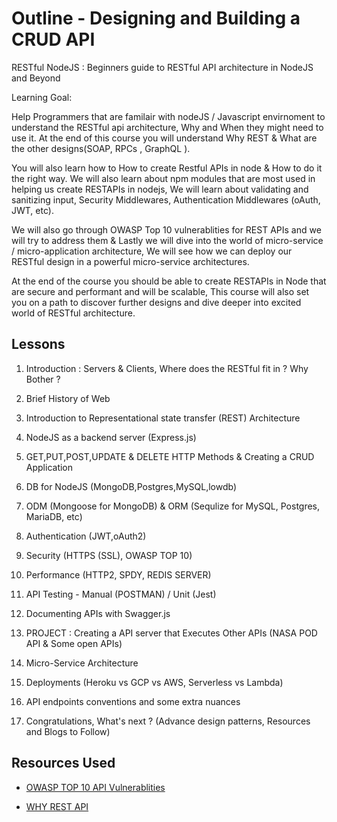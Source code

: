 # Outline - Designing and Building a CRUD API

RESTful NodeJS : Beginners guide to RESTful API architecture in NodeJS and Beyond

Learning Goal: 

Help Programmers that are familair with nodeJS / Javascript envirnoment to understand the RESTful api architecture, Why and When they might need to use it. At the end of this course you will understand Why REST & What are the other designs(SOAP, RPCs , GraphQL ). 

You will also learn how to How to create Restful APIs in node & How to do it the right way. We will also learn about npm modules that are most used in helping us create RESTAPIs in nodejs, We will learn about validating and sanitizing input, Security Middlewares, Authentication Middlewares (oAuth, JWT, etc). 

We will also go through OWASP Top 10 vulnerablities for REST APIs and we will try to address them & Lastly we will dive into the world of micro-service / micro-application architecture, We will see how we can deploy our RESTful design in a powerful micro-service architectures. 

At the end of the course you should be able to create RESTAPIs in Node that are secure and performant and will be scalable, This course will also set you on a path to discover further designs and dive deeper into excited world of RESTful architecture.

## Lessons

1. Introduction : Servers & Clients, Where does the RESTful fit in ? Why Bother ?

2. Brief History of Web 

3. Introduction to Representational state transfer (REST) Architecture 

4. NodeJS as a backend server (Express.js)

5. GET,PUT,POST,UPDATE & DELETE HTTP Methods & Creating a CRUD Application

6. DB for NodeJS (MongoDB,Postgres,MySQL,lowdb)

7. ODM (Mongoose for MongoDB) & ORM (Sequlize for MySQL, Postgres, MariaDB, etc)

8. Authentication (JWT,oAuth2)

9. Security (HTTPS (SSL), OWASP TOP 10)

10. Performance (HTTP2, SPDY, REDIS SERVER)

11. API Testing - Manual (POSTMAN) / Unit (Jest)

12. Documenting APIs with Swagger.js

13. PROJECT : Creating a API server that Executes Other APIs (NASA POD API & Some open APIs)

14. Micro-Service Architecture 

15. Deployments (Heroku vs GCP vs AWS, Serverless vs Lambda)

16. API endpoints conventions and some extra nuances 

17. Congratulations, What's next ? (Advance design patterns, Resources and Blogs to Follow)

## Resources Used

- [OWASP TOP 10 API Vulnerablities](https://owasp.org/www-project-api-security/)

- [WHY REST API](https://www.mulesoft.com/resources/api/restful-api#:~:text=One%20of%20the%20key%20advantages,the%20correct%20implementation%20of%20hypermedia.)